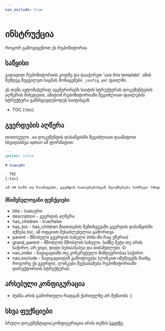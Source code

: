 ```yaml
---
nav_exclude: true
---
```

# ინსტრუქცია
როგორ გამოვიყენოთ ეს რეპოზიტორია

## საწყისი
გადადით რეპოზიტორიის კოდზე და დააჭირეთ 'use this template'. ამის შემდეგ შეცვალეთ საგნის მონაცემები `_config.yml` ფაილში.  


ეს თემა ავტომატურად აგენერირებს საიტის სტრუქტურას დოკუმენტების
აღწერის მიხედვით, ამიტომ რეპოზიტორიაში შეგიძლიათ ფაილების სტრუქტურა განსხვავდებოდეს საიტისგან.

- TOC
{:toc}

## გვერდების აღწერა
თითოეული `.md` დოკუმენტის დასაწყისში შეგიძლიათ დაამატოთ სხვადასხვა option ამ ფორმატით:

```markdown
---
option: value
---
# სათაური

- TOC
{:toc}

ამ ორ ხაზს თუ ჩაამატებთ, გვერდის სათაურებისგან შეიქმენება სარჩევი (როგორც ამ გვერდის დასაწყისში)

```

### მნიშვნელოვანი ფუნქციები
- title - სათაური
- description - გვერდის აღწერა
- has_children - true/false
- has_toc - has_children მითითების შემთხვევაში გვერდის დასაწყისში იქნება toc, ამ ოფციით შესაძლებელია გამორთვა
- parent - მშობელი გვერდის სახელი (title-ში რაც უწერია)
- grand_parent - მშობლის მშობლის სახელი. სამზე მეტი თუ არის საჭირო, არ ვიცი, დიდი ბებია/ბაბუა და ბიძაშვილები :D
- nav_order - ნავიგაციაში თუ კონკრეტული მიმდევრობაა საჭირო
- nav_exclude - ნავიგაციიდან გამოტოვება (ლინკით იმუშავებს მაინც, როგორც ეს გვერდი). ლინკები შეესაბამება რეპოზიტორიაში დირექტორიის სტრუქტურას


## არსებული კონფიგურაცია
- ძებნა არის გამორთული რადგან ქართულზე არ მუშაობს :(


## სხვა ფუქნციები
სრული დოკუმენტაცია/კონფიგურაცია არის თემის [საიტზე](https://pmarsceill.github.io/just-the-docs/)
